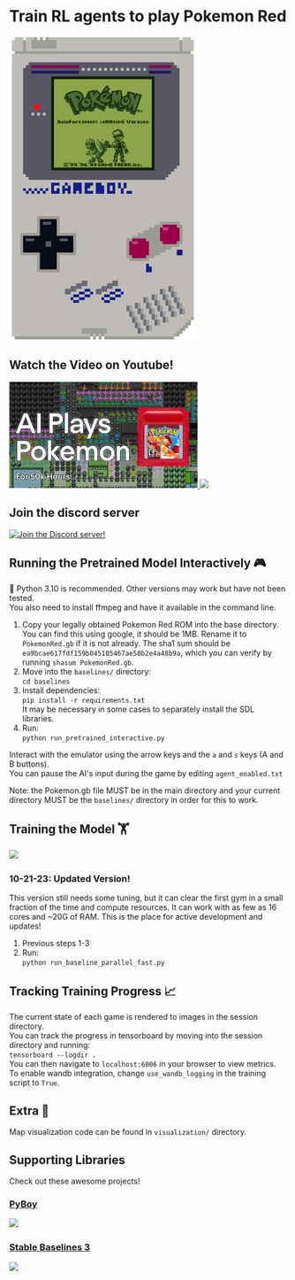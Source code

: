 # Train RL agents to play Pokemon Red
  <p float="center">
   <img src="/assets/pokerl.png?raw=true" height="550">
  </p>
  
## Watch the Video on Youtube! 

<p float="left">
  <a href="https://youtu.be/DcYLT37ImBY">
    <img src="/assets/youtube.jpg?raw=true" height="192">
  </a>
  <a href="https://youtu.be/DcYLT37ImBY">
    <img src="/assets/poke_map.gif?raw=true" height="192">
  </a>
</p>

## Join the discord server
[![Join the Discord server!](https://invidget.switchblade.xyz/RvadteZk4G)](http://discord.gg/RvadteZk4G)
  
## Running the Pretrained Model Interactively 🎮  
🐍 Python 3.10 is recommended. Other versions may work but have not been tested.   
You also need to install ffmpeg and have it available in the command line.

1. Copy your legally obtained Pokemon Red ROM into the base directory. You can find this using google, it should be 1MB. Rename it to `PokemonRed.gb` if it is not already. The sha1 sum should be `ea9bcae617fdf159b045185467ae58b2e4a48b9a`, which you can verify by running `shasum PokemonRed.gb`. 
2. Move into the `baselines/` directory:  
 ```cd baselines```  
3. Install dependencies:  
```pip install -r requirements.txt```  
It may be necessary in some cases to separately install the SDL libraries.  
4. Run:  
```python run_pretrained_interactive.py```
  
Interact with the emulator using the arrow keys and the `a` and `s` keys (A and B buttons).  
You can pause the AI's input during the game by editing `agent_enabled.txt`

Note: the Pokemon.gb file MUST be in the main directory and your current directory MUST be the `baselines/` directory in order for this to work.

## Training the Model 🏋️ 

<img src="/assets/grid.png?raw=true" height="156">

### 10-21-23: Updated Version! 

This version still needs some tuning, but it can clear the first gym in a small fraction of the time and compute resources. It can work with as few as 16 cores and ~20G of RAM. This is the place for active development and updates! 

1. Previous steps 1-3
2. Run:  
```python run_baseline_parallel_fast.py```

## Tracking Training Progress 📈 
The current state of each game is rendered to images in the session directory.   
You can track the progress in tensorboard by moving into the session directory and running:  
```tensorboard --logdir .```  
You can then navigate to `localhost:6006` in your browser to view metrics.  
To enable wandb integration, change `use_wandb_logging` in the training script to `True`.

## Extra 🐜
Map visualization code can be found in `visualization/` directory.

## Supporting Libraries
Check out these awesome projects!
### [PyBoy](https://github.com/Baekalfen/PyBoy)
<a href="https://github.com/Baekalfen/PyBoy">
  <img src="/assets/pyboy.svg" height="64">
</a>

### [Stable Baselines 3](https://github.com/DLR-RM/stable-baselines3)
<a href="https://github.com/DLR-RM/stable-baselines3">
  <img src="/assets/sblogo.png" height="64">
</a>

